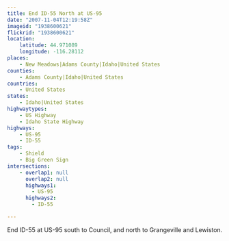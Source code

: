 ```yaml
---
title: End ID-55 North at US-95
date: "2007-11-04T12:19:58Z"
imageid: "1938600621"
flickrid: "1938600621"
location:
    latitude: 44.971089
    longitude: -116.28112
places:
    - New Meadows|Adams County|Idaho|United States
counties:
    - Adams County|Idaho|United States
countries:
    - United States
states:
    - Idaho|United States
highwaytypes:
    - US Highway
    - Idaho State Highway
highways:
    - US-95
    - ID-55
tags:
    - Shield
    - Big Green Sign
intersections:
    - overlap1: null
      overlap2: null
      highways1:
        - US-95
      highways2:
        - ID-55

---
```

End ID-55 at US-95 south to Council, and north to Grangeville and Lewiston.
